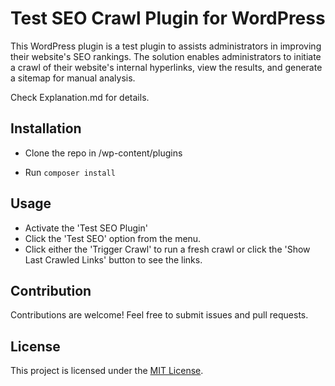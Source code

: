 # Test SEO Crawl Plugin for WordPress

This WordPress plugin is a test plugin to assists administrators in improving their website's SEO rankings. The solution enables administrators to initiate a crawl of their website's internal hyperlinks, view the results, and generate a sitemap for manual analysis.

Check Explanation.md for details.

## Installation

- Clone the repo in 
	/wp-content/plugins
	
- Run 
`composer install`

## Usage

- Activate the 'Test SEO Plugin'
- Click the 'Test SEO' option from the menu.
- Click either the 'Trigger Crawl' to run a fresh crawl or click the 'Show Last Crawled Links' button to see the links.

## Contribution

Contributions are welcome! Feel free to submit issues and pull requests.

## License

This project is licensed under the [MIT License](link-to-license).

